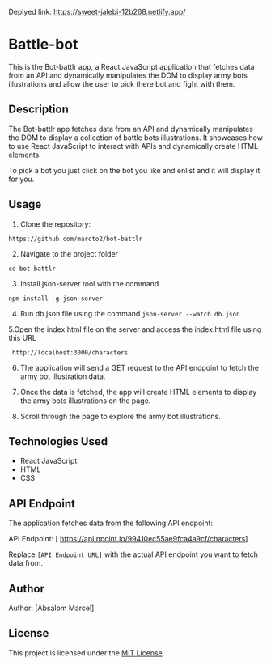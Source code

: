Deplyed link: https://sweet-jalebi-12b268.netlify.app/

# Battle-bot

This is the Bot-battlr app, a React JavaScript application that fetches data from an API and dynamically manipulates the DOM to display army bots illustrations and allow the user to pick there bot and fight with them.


## Description

The Bot-battlr app fetches data from an API and dynamically manipulates the DOM to display a collection of battle bots illustrations. It showcases how to use React JavaScript to interact with APIs and dynamically create HTML elements.

To pick a bot you just click on the bot you like and enlist and it will display it for you.

## Usage

1. Clone the repository:

`https://github.com/marcto2/bot-battlr`

2. Navigate to the project folder

`cd bot-battlr`

3. Install json-server tool with the command

`npm install -g json-server`


 4. Run db.json file using the command
 `json-server --watch db.json`

 5.Open the index.html file on the server and access the index.html file using this URL

 ` http://localhost:3000/characters`


6. The application will send a GET request to the API endpoint to fetch the army bot illustration data.

7. Once the data is fetched, the app will create HTML elements to display the army bots illustrations on the page.

8. Scroll through the page to explore the army bot illustrations.

## Technologies Used

- React JavaScript
- HTML
- CSS

## API Endpoint

The application fetches data from the following API endpoint:

API Endpoint: [ https://api.npoint.io/99410ec55ae9fca4a9cf/characters]

Replace `[API Endpoint URL]` with the actual API endpoint you want to fetch data from.
## Author

Author: [Absalom Marcel]

## License

This project is licensed under the [MIT License](LICENSE).
